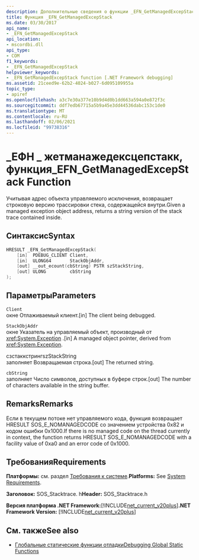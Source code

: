 ```yaml
---
description: Дополнительные сведения о функции _EFN_GetManagedExcepStack
title: Функция _EFN_GetManagedExcepStack
ms.date: 03/30/2017
api_name:
- _EFN_GetManagedExcepStack
api_location:
- mscordbi.dll
api_type:
- COM
f1_keywords:
- _EFN_GetManagedExcepStack
helpviewer_keywords:
- _EFN_GetManagedExcepStack function [.NET Framework debugging]
ms.assetid: 21ceed9e-62b2-4024-b027-6d095109955a
topic_type:
- apiref
ms.openlocfilehash: a3c7e30a377e10b9d4d0b1dd663a594a0e872f3c
ms.sourcegitcommit: ddf7edb67715a5b9a45e3dd44536dabc153c1de0
ms.translationtype: MT
ms.contentlocale: ru-RU
ms.lasthandoff: 02/06/2021
ms.locfileid: "99738316"
---
```

# <a name="_efn_getmanagedexcepstack-function"></a><span data-ttu-id="a453f-103">\_ЕФН \_ жетманажедексцепстакк, функция</span><span class="sxs-lookup"><span data-stu-id="a453f-103">\_EFN\_GetManagedExcepStack Function</span></span>

<span data-ttu-id="a453f-104">Учитывая адрес объекта управляемого исключения, возвращает строковую версию трассировки стека, содержащейся внутри.</span><span class="sxs-lookup"><span data-stu-id="a453f-104">Given a managed exception object address, returns a string version of the stack trace contained inside.</span></span>  
  
## <a name="syntax"></a><span data-ttu-id="a453f-105">Синтаксис</span><span class="sxs-lookup"><span data-stu-id="a453f-105">Syntax</span></span>  
  
```cpp  
HRESULT _EFN_GetManagedExcepStack(  
    [in]  PDEBUG_CLIENT Client,  
    [in]  ULONG64       StackObjAddr,  
    [out] __out_ecount(cbString) PSTR szStackString,  
    [out] ULONG         cbString  
);  
```  
  
## <a name="parameters"></a><span data-ttu-id="a453f-106">Параметры</span><span class="sxs-lookup"><span data-stu-id="a453f-106">Parameters</span></span>  

 `Client`  
 <span data-ttu-id="a453f-107">окне Отлаживаемый клиент.</span><span class="sxs-lookup"><span data-stu-id="a453f-107">[in] The client being debugged.</span></span>  
  
 `StackObjAddr`  
 <span data-ttu-id="a453f-108">окне Указатель на управляемый объект, производный от <xref:System.Exception> .</span><span class="sxs-lookup"><span data-stu-id="a453f-108">[in] A managed object pointer, derived from <xref:System.Exception>.</span></span>  
  
 <span data-ttu-id="a453f-109">сзстаккстринг</span><span class="sxs-lookup"><span data-stu-id="a453f-109">szStackString</span></span>  
 <span data-ttu-id="a453f-110">заполняет Возвращаемая строка.</span><span class="sxs-lookup"><span data-stu-id="a453f-110">[out] The returned string.</span></span>  
  
 `cbString`  
 <span data-ttu-id="a453f-111">заполняет Число символов, доступных в буфере строк.</span><span class="sxs-lookup"><span data-stu-id="a453f-111">[out] The number of characters available in the string buffer.</span></span>  
  
## <a name="remarks"></a><span data-ttu-id="a453f-112">Remarks</span><span class="sxs-lookup"><span data-stu-id="a453f-112">Remarks</span></span>  

 <span data-ttu-id="a453f-113">Если в текущем потоке нет управляемого кода, функция возвращает HRESULT SOS_E_NOMANAGEDCODE со значением устройства 0x82 и кодом ошибки 0x1000.</span><span class="sxs-lookup"><span data-stu-id="a453f-113">If there is no managed code on the thread currently in context, the function returns HRESULT SOS_E_NOMANAGEDCODE with a facility value of 0xa0 and an error code of 0x1000.</span></span>  
  
## <a name="requirements"></a><span data-ttu-id="a453f-114">Требования</span><span class="sxs-lookup"><span data-stu-id="a453f-114">Requirements</span></span>  

 <span data-ttu-id="a453f-115">**Платформы:** см. раздел [Требования к системе](../../get-started/system-requirements.md).</span><span class="sxs-lookup"><span data-stu-id="a453f-115">**Platforms:** See [System Requirements](../../get-started/system-requirements.md).</span></span>  
  
 <span data-ttu-id="a453f-116">**Заголовок:** SOS_Stacktrace. h</span><span class="sxs-lookup"><span data-stu-id="a453f-116">**Header:** SOS_Stacktrace.h</span></span>  
  
 <span data-ttu-id="a453f-117">**Версия платформа .NET Framework:**[!INCLUDE[net_current_v20plus](../../../../includes/net-current-v20plus-md.md)]</span><span class="sxs-lookup"><span data-stu-id="a453f-117">**.NET Framework Version:** [!INCLUDE[net_current_v20plus](../../../../includes/net-current-v20plus-md.md)]</span></span>  
  
## <a name="see-also"></a><span data-ttu-id="a453f-118">См. также</span><span class="sxs-lookup"><span data-stu-id="a453f-118">See also</span></span>

- [<span data-ttu-id="a453f-119">Глобальные статические функции отладки</span><span class="sxs-lookup"><span data-stu-id="a453f-119">Debugging Global Static Functions</span></span>](debugging-global-static-functions.md)
